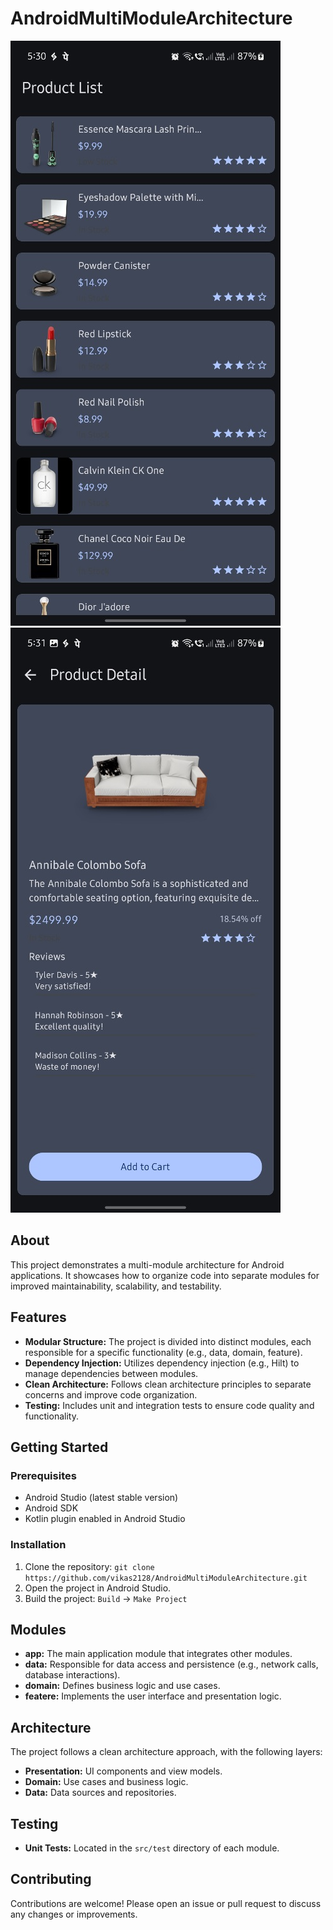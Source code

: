 # AndroidMultiModuleArchitecture
![Screenshot Description](list.jpg)
![Screenshot Description](detail.jpg)
## About

This project demonstrates a multi-module architecture for Android applications. It showcases how to organize code into separate modules for improved maintainability, scalability, and testability.

## Features

- **Modular Structure:** The project is divided into distinct modules, each responsible for a specific functionality (e.g., data, domain, feature).
- **Dependency Injection:** Utilizes dependency injection (e.g., Hilt) to manage dependencies between modules.
- **Clean Architecture:** Follows clean architecture principles to separate concerns and improve code organization.
- **Testing:** Includes unit and integration tests to ensure code quality and functionality.

## Getting Started

### Prerequisites

- Android Studio (latest stable version)
- Android SDK
- Kotlin plugin enabled in Android Studio

### Installation

1. Clone the repository: `git clone https://github.com/vikas2128/AndroidMultiModuleArchitecture.git`
2. Open the project in Android Studio.
3. Build the project: `Build` -> `Make Project`

## Modules

- **app:** The main application module that integrates other modules.
- **data:** Responsible for data access and persistence (e.g., network calls, database interactions).
- **domain:** Defines business logic and use cases.
- **featere:** Implements the user interface and presentation logic.

## Architecture

The project follows a clean architecture approach, with the following layers:

- **Presentation:** UI components and view models.
- **Domain:** Use cases and business logic.
- **Data:** Data sources and repositories.

## Testing

- **Unit Tests:** Located in the `src/test` directory of each module.

## Contributing

Contributions are welcome! Please open an issue or pull request to discuss any changes or improvements.
